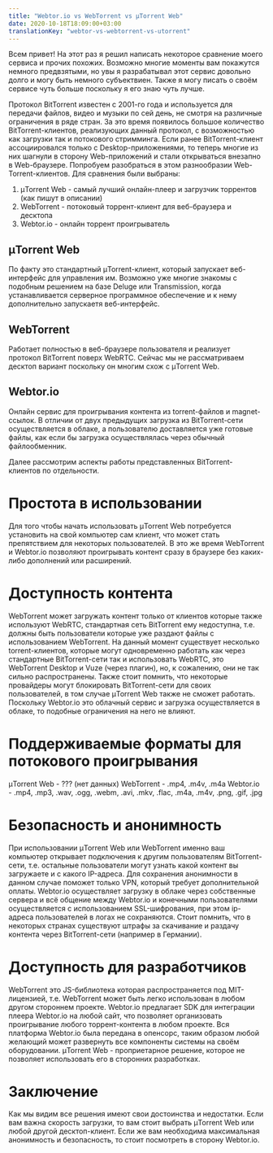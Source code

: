 ```yaml
---
title: "Webtor.io vs WebTorrent vs μTorrent Web"
date: 2020-10-18T18:09:00+03:00
translationKey: "webtor-vs-webtorrent-vs-utorrent"
---
```

Всем привет! На этот раз я решил написать некоторое сравнение моего сервиса и прочих похожих. Возможно многие
моменты вам покажутся немного предвзятыми, но увы я разрабатывал этот сервис довольно долго и могу быть немного субъектвиен.
Также я могу писать о своём сервисе чуть больше поскольку я его знаю чуть лучше.

Протокол BitTorrent известен с 2001-го года и используется для передачи файлов, видео и музыки по сей день,
не смотря на различные ограничения в ряде стран. За это время появилось большое количество BitTorrent-клиентов,
реализующих данный протокол, с возможностью как загрузки так и потокового стримминга.
Если ранее BitTorrent-клиент ассоциировался только с Desktop-приложениями, то теперь многие из них
шагнули в сторону Web-приложений и стали открываться внезапно в Web-браузере. Попробуем разобраться
в этом разнообразии Web-Torrent-клиентов. Для сравнения были выбраны:

1. μTorrent Web - самый лучший онлайн-плеер и загрузчик торрентов (как пишут в описании)
2. WebTorrent - потоковый торрент-клиент для веб-браузера и десктопа
3. Webtor.io - онлайн торрент проигрыватель

## μTorrent Web
По факту это стандартный μTorrent-клиент, который запускает веб-интерфейс для управления им.
Возможно уже многие знакомы с подобным решением на базе Deluge или Transmission, когда устанавливается
серверное программное обеспечение и к нему дополнительно запускаетя веб-интерфейс.

## WebTorrent
Работает полностью в веб-браузере пользователя и реализует протокол BitTorrent поверх WebRTC. Сейчас мы
не рассматриваем десктоп вариант поскольку он многим схож с μTorrent Web.

## Webtor.io
Онлайн сервис для проигрывания контента из torrent-файлов и magnet-ссылок. В отличии от двух предыдущих
загрузка из BitTorrent-сети осуществляется в облаке, а пользователю доставляется уже готовые файлы,
как если бы загрузка осуществлялась через обычный файлообменник.

Далее рассмотрим аспекты работы представленных BitTorrent-клиентов по отдельности.

# Простота в использовании
Для того чтобы начать использовать μTorrent Web потребуется установить на свой компьютер сам клиент,
что может стать препятствием для некоторых пользователей. В это же время WebTorrent и Webtor.io позволяют
проигрывать контент сразу в браузере без каких-либо дополнений или расширений.

# Доступность контента
WebTorrent может загружать контент только от клиентов которые также используют WebRTC, стандартная
сеть BitTorrent ему недоступна, т.е. должны быть пользователи которые уже раздают файлы с использованием
WebTorrent. На данный момент существует несколько torrent-клиентов, которые могут одновременно работать
как через стандартные BitTorrent-сети так и использовать WebRTC, это WebTorrent Desktop и Vuze (через плагин),
но, к сожалению, они не так сильно распространены.
Также стоит помнить, что некоторые провайдеры могут блокировать BitTorrent-сети для своих пользователей,
в том случае μTorrent Web также не сможет работать. Поскольку Webtor.io это облачный сервис и загрузка осуществляется в облаке,
то подобные ограничения на него не влияют.

# Поддерживаемые форматы для потокового проигрывания
μTorrent Web - ??? (нет данных)
WebTorrent - .mp4, .m4v, .m4a
Webtor.io - .mp4, .mp3, .wav, .ogg, .webm, .avi, .mkv, .flac, .m4a, .m4v, .png, .gif, .jpg

# Безопасность и анонимность
При использовании μTorrent Web или WebTorrent именно ваш компьютер открывает подключения к другим пользователям
BitTorrent-сети, т.е. остальные пользователи могут узнать какой контент вы загружаете и с какого IP-адреса.
Для сохранения анонимности в данном случае поможет только VPN, который требует дополнительной оплаты.
Webtor.io осуществляет загрузку в облаке через собственные сервера и всё общение между Webtor.io и конечными пользователями
осуществляется с использованием SSL-шифрования, при этом ip-адреса пользователей в логах не сохраняются.
Стоит помнить, что в некоторых странах существуют штрафы за скачивание и раздачу контента через BitTorrent-сети (например в Германии).

# Доступность для разработчиков
WebTorrent это JS-библиотека которая распространяется под MIT-лицензией, т.е. WebTorrent может быть
легко использован в любом другом стороннем проекте. Webtor.io предлагает SDK для интеграции плеера Webtor.io на
любой сайт, что позволяет организовать проигрывание любого торрент-контента в любом проекте. Вся платформа Webtor.io
была передана в опенсорс, таким образом любой желающий может развернуть все компоненты системы на своём оборудовании.
μTorrent Web - проприетарное решение, которое не позволяет использовать его в сторонних разработках.

# Заключение
Как мы видим все решения имеют свои достоинства и недостатки. Если вам важна скорость загрузки,
то вам стоит выбрать μTorrent Web или любой другой десктоп-клиент. Если же
вам необходима максимальная анонимность и безопасность, то стоит посмотреть в сторону Webtor.io.
